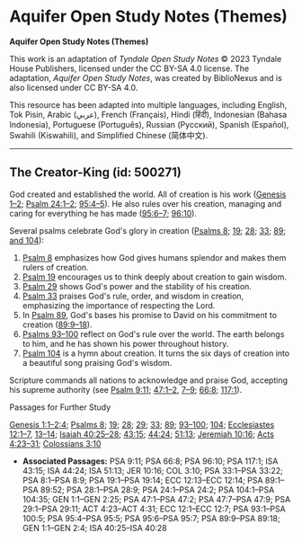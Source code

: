 # Aquifer Open Study Notes (Themes)

**Aquifer Open Study Notes (Themes)**

This work is an adaptation of *Tyndale Open Study Notes* © 2023 Tyndale House Publishers, licensed under the CC BY\-SA 4\.0 license. The adaptation, *Aquifer Open Study Notes*, was created by BiblioNexus and is also licensed under CC BY\-SA 4\.0\.

This resource has been adapted into multiple languages, including English, Tok Pisin, Arabic (عربي), French (Français), Hindi (हिंदी), Indonesian (Bahasa Indonesia), Portuguese (Português), Russian (Русский), Spanish (Español), Swahili (Kiswahili), and Simplified Chinese (简体中文).



--------------------------------

## The Creator-King (id: 500271)

God created and established the world. All of creation is his work ([Genesis 1–2](https://ref.ly/Gen1:1-Gen2:25); [Psalm 24:1–2](https://ref.ly/Ps24:1-Ps24:2); [95:4–5](https://ref.ly/Ps95:4-Ps95:5)). He also rules over his creation, managing and caring for everything he has made ([95:6–7](https://ref.ly/Ps95:6-Ps95:7); [96:10](https://ref.ly/Ps96:10)).

Several psalms celebrate God's glory in creation ([Psalms 8](https://ref.ly/Ps8:1-Ps8:9); [19](https://ref.ly/Ps19:1-Ps19:14); [28](https://ref.ly/Ps28:1-Ps28:9); [33](https://ref.ly/Ps33:1-Ps33:22); [89](https://ref.ly/Ps89:1-Ps89:52); [and 104](https://ref.ly/Ps104:1-Ps104:35)): 

1. [Psalm 8](https://ref.ly/Ps8:1-Ps8:9) emphasizes how God gives humans splendor and makes them rulers of creation.
2. [Psalm 19](https://ref.ly/Ps19:1-Ps19:14) encourages us to think deeply about creation to gain wisdom.
3. [Psalm 29](https://ref.ly/Ps29:1-Ps29:11) shows God's power and the stability of his creation.
4. [Psalm 33](https://ref.ly/Ps33:1-Ps33:22) praises God's rule, order, and wisdom in creation, emphasizing the importance of respecting the Lord.
5. In [Psalm 89](https://ref.ly/Ps89:1-Ps89:52), God's bases his promise to David on his commitment to creation ([89:9–18](https://ref.ly/Ps89:9-Ps89:18)).
6. [Psalms 93–100](https://ref.ly/Ps93:1-Ps100:5) reflect on God's rule over the world. The earth belongs to him, and he has shown his power throughout history.
7. [Psalm 104](https://ref.ly/Ps104:1-Ps104:35) is a hymn about creation. It turns the six days of creation into a beautiful song praising God's wisdom.

Scripture commands all nations to acknowledge and praise God, accepting his supreme authority (see [Psalm 9:11](https://ref.ly/Ps9:11); [47:1–2](https://ref.ly/Ps47:1-Ps47:2), [7–9](https://ref.ly/Ps47:7-Ps47:9); [66:8](https://ref.ly/Ps66:8); [117:1](https://ref.ly/Ps117:1)).

Passages for Further Study

[Genesis 1:1–2:4](https://ref.ly/Gen1:1-Gen2:4); [Psalms 8](https://ref.ly/Ps8:1-Ps8:9); [19](https://ref.ly/Ps19:1-Ps19:14); [28](https://ref.ly/Ps28:1-Ps28:9); [29](https://ref.ly/Ps29:1-Ps29:11); [33](https://ref.ly/Ps33:1-Ps33:22); [89](https://ref.ly/Ps89:1-Ps89:52); [93–100](https://ref.ly/Ps93:1-Ps100:5); [104](https://ref.ly/Ps104:1-Ps104:35); [Ecclesiastes 12:1–7](https://ref.ly/Eccl12:1-Eccl12:7), [13–14](https://ref.ly/Eccl12:13-Eccl12:14); [Isaiah 40:25–28](https://ref.ly/Isa40:25-Isa40:28); [43:15](https://ref.ly/Isa43:15); [44:24](https://ref.ly/Isa44:24); [51:13](https://ref.ly/Isa51:13); [Jeremiah 10:16](https://ref.ly/Jer10:16); [Acts 4:23–31](https://ref.ly/Acts4:23-Acts4:31); [Colossians 3:10](https://ref.ly/Col3:10)

* **Associated Passages:** PSA 9:11; PSA 66:8; PSA 96:10; PSA 117:1; ISA 43:15; ISA 44:24; ISA 51:13; JER 10:16; COL 3:10; PSA 33:1–PSA 33:22; PSA 8:1–PSA 8:9; PSA 19:1–PSA 19:14; ECC 12:13–ECC 12:14; PSA 89:1–PSA 89:52; PSA 28:1–PSA 28:9; PSA 24:1–PSA 24:2; PSA 104:1–PSA 104:35; GEN 1:1–GEN 2:25; PSA 47:1–PSA 47:2; PSA 47:7–PSA 47:9; PSA 29:1–PSA 29:11; ACT 4:23–ACT 4:31; ECC 12:1–ECC 12:7; PSA 93:1–PSA 100:5; PSA 95:4–PSA 95:5; PSA 95:6–PSA 95:7; PSA 89:9–PSA 89:18; GEN 1:1–GEN 2:4; ISA 40:25–ISA 40:28

